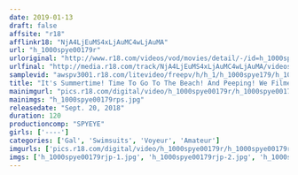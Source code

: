 ```yaml
---
date: 2019-01-13
draft: false
affsite: "r18"
afflinkr18: "NjA4LjEuMS4xLjAuMC4wLjAuMA"
url: "h_1000spye00179r"
urloriginal: "http://www.r18.com/videos/vod/movies/detail/-/id=h_1000spye00179r"
urlfinal: "http://media.r18.com/track/NjA4LjEuMS4xLjAuMC4wLjAuMA/videos/vod/movies/detail/-/id=h_1000spye00179r"
samplevid: "awspv3001.r18.com/litevideo/freepv/h/h_1/h_1000spye179/h_1000spye179_dmb_s.mp4"
title: "It's Summertime! Time To Go To The Beach! And Peeping! We Filmed Plenty Of Peeping Videos Of Hot Gal Babes Changing In And Out Of Their Swimsuits At The Beach House!"
mainimgurl: "pics.r18.com/digital/video/h_1000spye00179r/h_1000spye00179rps.jpg"
mainimgs: "h_1000spye00179rps.jpg"
releasedate: "Sept. 20, 2018"
duration: 120
productioncomp: "SPYEYE"
girls: ['----']
categories: ['Gal', 'Swimsuits', 'Voyeur', 'Amateur']
imgurls: ['pics.r18.com/digital/video/h_1000spye00179r/h_1000spye00179rjp-1.jpg', 'pics.r18.com/digital/video/h_1000spye00179r/h_1000spye00179rjp-2.jpg', 'pics.r18.com/digital/video/h_1000spye00179r/h_1000spye00179rjp-3.jpg', 'pics.r18.com/digital/video/h_1000spye00179r/h_1000spye00179rjp-4.jpg', 'pics.r18.com/digital/video/h_1000spye00179r/h_1000spye00179rjp-5.jpg', 'pics.r18.com/digital/video/h_1000spye00179r/h_1000spye00179rjp-6.jpg', 'pics.r18.com/digital/video/h_1000spye00179r/h_1000spye00179rjp-7.jpg', 'pics.r18.com/digital/video/h_1000spye00179r/h_1000spye00179rjp-8.jpg', 'pics.r18.com/digital/video/h_1000spye00179r/h_1000spye00179rjp-9.jpg', 'pics.r18.com/digital/video/h_1000spye00179r/h_1000spye00179rjp-10.jpg', 'pics.r18.com/digital/video/h_1000spye00179r/h_1000spye00179rjp-11.jpg', 'pics.r18.com/digital/video/h_1000spye00179r/h_1000spye00179rjp-12.jpg', 'pics.r18.com/digital/video/h_1000spye00179r/h_1000spye00179rjp-13.jpg', 'pics.r18.com/digital/video/h_1000spye00179r/h_1000spye00179rjp-14.jpg', 'pics.r18.com/digital/video/h_1000spye00179r/h_1000spye00179rjp-15.jpg', 'pics.r18.com/digital/video/h_1000spye00179r/h_1000spye00179rjp-16.jpg', 'pics.r18.com/digital/video/h_1000spye00179r/h_1000spye00179rjp-17.jpg', 'pics.r18.com/digital/video/h_1000spye00179r/h_1000spye00179rjp-18.jpg', 'pics.r18.com/digital/video/h_1000spye00179r/h_1000spye00179rjp-19.jpg', 'pics.r18.com/digital/video/h_1000spye00179r/h_1000spye00179rjp-20.jpg']
imgs: ['h_1000spye00179rjp-1.jpg', 'h_1000spye00179rjp-2.jpg', 'h_1000spye00179rjp-3.jpg', 'h_1000spye00179rjp-4.jpg', 'h_1000spye00179rjp-5.jpg', 'h_1000spye00179rjp-6.jpg', 'h_1000spye00179rjp-7.jpg', 'h_1000spye00179rjp-8.jpg', 'h_1000spye00179rjp-9.jpg', 'h_1000spye00179rjp-10.jpg', 'h_1000spye00179rjp-11.jpg', 'h_1000spye00179rjp-12.jpg', 'h_1000spye00179rjp-13.jpg', 'h_1000spye00179rjp-14.jpg', 'h_1000spye00179rjp-15.jpg', 'h_1000spye00179rjp-16.jpg', 'h_1000spye00179rjp-17.jpg', 'h_1000spye00179rjp-18.jpg', 'h_1000spye00179rjp-19.jpg', 'h_1000spye00179rjp-20.jpg']
---
```

